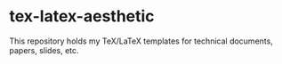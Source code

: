# tex-latex-aesthetic
This repository holds my TeX/LaTeX templates for technical documents, papers, slides, etc.

